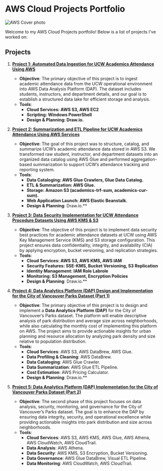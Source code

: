 # AWS Cloud Projects Portfolio

<img src="https://github.com/user-attachments/assets/6fcbd034-bbdd-462e-a807-746a6151de9e" alt="AWS Cover photo" >

Welcome to my AWS Cloud Projects portfolio! Below is a list of projects I've worked on:

## Projects
1. **[Project 1: Automated Data Ingestion for UCW Academics Attendance Using AWS](./Auto_Data_Ingestion)**
   - **Objective**: The primary objective of this project is to ingest academic attendance data from the UCW operational environment into AWS Data Analysis Platform (DAP). The dataset includes students, instructors, and department details, and our goal is to establish a structured data lake for efficient storage and analysis.
   - **Tools**:
      - **Cloud Services: AWS S3, AWS EC2**
      - **Scripting: Windows PowerShell**
      - **Design & Planning: Draw.io.**


2. **[Project 2:  Summarization and ETL Pipeline for UCW Academics Attendance Using AWS Services](./Academics_Attendancedata_Summarization)**
   - **Objective**: The goal of this project was to structure, catalog, and summarize UCW’s academic attendance data stored in AWS S3. We transformed raw student, instructor, and department datasets into an organized data catalog using AWS Glue and performed aggregation-based summarization to support UCW’s attendance tracking and reporting system.
   - **Tools**:
      - **Data Cataloging: AWS Glue Crawlers, Glue Data Catalog.**
      - **ETL & Summarization: AWS Glue.**
      - **Storage: Amazon S3 (academics-trf-sum, academics-cur-sum).**
      - **Web Application Launch: AWS Elastic Beanstalk.**
      - **Design & Planning**: Draw.io.**


3. **[Project 3:  Data Security Implementation for UCW Attendance Procedure Datasets Using AWS KMS & S3](./Data_Security_Implementation_attendance)**
   - **Objective**: The objective of this project is to implement data security best practices for academic attendance datasets at UCW using AWS Key Management Service (KMS) and S3 storage configuration. This project ensures data confidentiality, integrity, and availability (CIA) by applying encryption, bucket versioning, and replication strategies.
   - **Tools**:
      - **Cloud Services: AWS S3, AWS KMS, AWS IAM**
      - **Security Features: SSE-KMS, Bucket Versioning, S3 Replication**
      - **Identity Management: IAM Role Labrole**
      - **Monitoring: S3 Management, Encryption Policies**
      - **Design & Planning**: Draw.io.**
    

4. **[Project 4:  Data Analytics Platform (DAP) Design and Implementation for the City of Vancouver Parks Dataset (Part 1)](./DAP_design_for_COV)**
   - **Objective**: The primary objective of this project is to design and implement a **Data Analytics Platform (DAP)** for the City of Vancouver’s Parks dataset. The platform will enable descriptive analysis of park distribution and average size across neighborhoods, while also calculating the monthly cost of implementing this platform on AWS. The project aims to provide actionable insights for urban planning and resource allocation by analyzing park density and size relative to population distribution.
   - **Tools**:
     - **Cloud Services**: AWS S3, AWS DataBrew, AWS Glue.
     - **Data Profiling & Cleaning**: AWS DataBrew.
     - **Data Cataloging**: AWS Glue Crawler.
     - **Data Summarization**: AWS Glue ETL Pipeline.
     - **Cost Estimation**: AWS Pricing Calculator.
     - **Design & Planning**: Draw.io.**


5. **[Project 5:  Data Analytics Platform (DAP) Implementation for the City of Vancouver Parks Dataset (Part 2)](./DAP_Design_COV_Part2)**
   - **Objective**: The second phase of this project focuses on data analysis, security, monitoring, and governance for the City of Vancouver’s Parks dataset. The goal is to enhance the DAP by ensuring data integrity, security, and operational excellence while providing actionable insights into park distribution and size across neighborhoods.
   - **Tools**:
      - **Cloud Services**: AWS S3, AWS KMS, AWS Glue, AWS Athena, AWS CloudWatch, AWS CloudTrail.
      - **Data Analysis**: AWS Athena.
      - **Data Security**: AWS KMS, S3 Encryption, Bucket Versioning.
      - **Data Governance**: AWS Glue DataBrew, Visual ETL Pipeline.
      - **Data Monitoring**: AWS CloudWatch, AWS CloudTrail.
